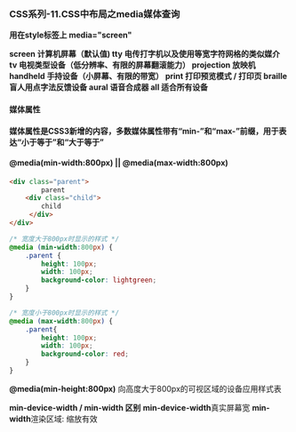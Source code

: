 ### CSS系列-11.CSS中布局之media媒体查询

**用在style标签上 media="screen"**

**screen         计算机屏幕（默认值)
tty            电传打字机以及使用等宽字符网格的类似媒介
tv             电视类型设备（低分辨率、有限的屏幕翻滚能力）
projection     放映机
handheld       手持设备（小屏幕、有限的带宽）
print          打印预览模式 / 打印页
braille        盲人用点字法反馈设备
aural          语音合成器
all            适合所有设备**

#### 媒体属性
**媒体属性是CSS3新增的内容，多数媒体属性带有“min-”和“max-”前缀，用于表达“小于等于”和“大于等于”**

#### @media(min-width:800px) || @media(max-width:800px)

```html
<div class="parent">
        parent
	<div class="child">
        child
     </div>
</div>
```

```css
/* 宽度大于800px时显示的样式 */
@media (min-width:800px) {
	.parent {
		height: 100px;
		width: 100px;
		background-color: lightgreen;
	}
}

/* 宽度小于800px时显示的样式 */
@media (max-width:800px) {
	.parent{
		height: 100px;
		width: 100px;
		background-color: red;
	}
}
```
**@media(min-height:800px)**
向高度大于800px的可视区域的设备应用样式表

**min-device-width / min-width 区别**
**min-device-width**真实屏幕宽
**min-width**渲染区域: 缩放有效


